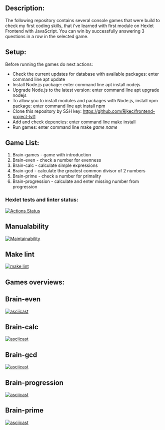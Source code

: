 ## Description:
The following repository contains several console games that were build to check my first coding skills, that i've learned with first module on Hexlet Frontend with JavaScript. You can win by successfully answering 3 questions in a row in the selected game.

## Setup:
Before running the games do next actions:

- Check the current updates for database with available packages: enter command line apt update
- Install Node.js package: enter command line apt install nodejs
- Upgrade Node.js to the latest version: enter command line apt upgrade nodejs
- To allow you to install modules and packages with Node.js, install npm package: enter command line apt install npm
- Clone this repository by SSH key: https://github.com/Rjkec/frontend-project-lvl1
- Add and check depencies: enter command line make install
- Run games: enter command line make *game name*

## Game List:
1. Brain-games - game with introduction
2. Brain-even - check a number for evenness
3. Brain-calc - calculate simple expressions
4. Brain-gcd - calculate the greatest common divisor of 2 numbers
5. Brain-prime - check a number for primality
6. Brain-progression - calculate and enter missing number from progression

### Hexlet tests and linter status:
[![Actions Status](https://github.com/Rjkec/frontend-project-lvl1/workflows/hexlet-check/badge.svg)](https://github.com/Rjkec/frontend-project-lvl1/actions)

## Manualability
[![Maintainability](https://api.codeclimate.com/v1/badges/7ef5fd0e6bb2463f3ae1/maintainability)](https://codeclimate.com/github/Rjkec/frontend-project-lvl1/maintainability)

## Make lint 
[![make lint](https://github.com/Rjkec/frontend-project-lvl1/actions/workflows/workflows.yml/badge.svg)](https://github.com/Rjkec/frontend-project-lvl1/actions/workflows/workflows.yml)


## Games overviews:

## Brain-even
[![asciicast](https://asciinema.org/a/djp6R7SfibpmVMDvTXkSd9ZcE.svg)](https://asciinema.org/a/djp6R7SfibpmVMDvTXkSd9ZcE)

## Brain-calc
[![asciicast](https://asciinema.org/a/Oq2YCPdYXkdJwPCt7V0ZENT8G.svg)](https://asciinema.org/a/Oq2YCPdYXkdJwPCt7V0ZENT8G)

## Brain-gcd
[![asciicast](https://asciinema.org/a/ANDTGodfHjQttZRz1ObEUzkus.svg)](https://asciinema.org/a/ANDTGodfHjQttZRz1ObEUzkus)

## Brain-progression
[![asciicast](https://asciinema.org/a/JfpxpP5hbPMPVITssgv4xD4Vv.svg)](https://asciinema.org/a/JfpxpP5hbPMPVITssgv4xD4Vv)

## Brain-prime
[![asciicast](https://asciinema.org/a/nGjVEvnxgkf7KgjwIff9Oz3gV.svg)](https://asciinema.org/a/nGjVEvnxgkf7KgjwIff9Oz3gV)